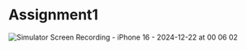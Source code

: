 # Assignment1

![Simulator Screen Recording - iPhone 16 - 2024-12-22 at 00 06 02](https://github.com/user-attachments/assets/001bf92e-19fd-469a-b121-0b4178f650cd)
